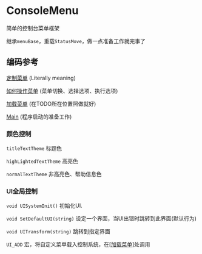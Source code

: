 # ConsoleMenu

简单的控制台菜单框架

继承`menuBase`，重载`StatusMove`，做一点准备工作就完事了

## 编码参考

[定制菜单](UICustom.h) (Literally meaning)

[如何操作菜单](demo/Controller.cpp) (菜单切换、选择选项、执行选项)

[加载菜单](UILayer.cpp) (在TODO所在位置照做就好)

[Main](main.cpp) (程序启动的准备工作)

### 颜色控制

`titleTextTheme` 标题色

`highLightedTextTheme` 高亮色

`normalTextTheme` 非高亮色、帮助信息色

### UI全局控制

`void UISystemInit()` 初始化UI.

`void SetDefaultUI(string)` 设定一个界面，当UI出错时跳转到此界面(默认行为)

`void UITransform(string)` 跳转到指定界面

`UI_ADD` 宏，将自定义菜单载入控制系统，在[[加载菜单](UILayer.cpp)]处调用
